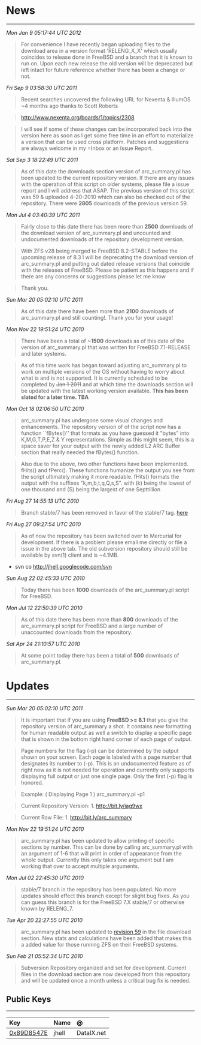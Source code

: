 # News #

---


_Mon Jan  9 05:17:44 UTC 2012_
> For convenience I have recently began uploading files to the download area in a version format 'RELENG\_X\_X' which usually coincides to release done in FreeBSD and a branch that it is known to run on. Upon each new release the old version will be deprecated but left intact for future reference whether there has been a change or not.

_Fri Sep  9 03:58:30 UTC 2011_
> Recent searches uncovered the following URL for Nexenta & IllumOS ~4 months ago thanks to Scott Roberts

> http://www.nexenta.org/boards/1/topics/2308

> I will see if some of these changes can be incorporated back into the version here as soon as I get some free time in an effort to materialize a version that can be used cross platform. Patches and suggestions are always welcome in my =Inbox or an Issue Report.

_Sat Sep  3 18:22:49 UTC 2011_
> As of this date the downloads section version of arc\_summary.pl has been updated to the current repository version. If there are any issues with the operation of this script on older systems, please file a issue report and I will address that ASAP. The previous version of this script was 59 & uploaded 4-20-2010 which can also be checked out of the repository. There were **2805** downloads of the previous version 59.

_Mon Jul  4 03:40:39 UTC 2011_
> Fairly close to this date there has been more than **2500** downloads of the download version of arc\_summary.pl and uncounted and undocumented downloads of the repository development version.

> With ZFS v28 being merged to FreeBSD 8.2-STABLE before the upcoming release of 8.3 I will be deprecating the download version of arc\_summary.pl and putting out dated release versions that coincide with the releases of FreeBSD. Please be patient as this happens and if there are any concerns or suggestions please let me know <jhell at DataIX dot net>

> Thank you.

_Sun Mar 20 05:02:10 UTC 2011_
> As of this date there have been more than **2100** downloads of arc\_summary.pl and still counting!. Thank you for your usage!

_Mon Nov 22 19:51:24 UTC 2010_
> There have been a total of **~1500** downloads as of this date of the version of arc\_summary.pl that was written for FreeBSD 7.1-RELEASE and later systems.

> As of this time work has began toward adjusting arc\_summary.pl to work on multiple versions of the OS without having to worry about what is and is not supported. It is currently scheduled to be completed by ~~Jan 1 2011~~ and at which time the downloads section will be updated with the latest working version available. **This has been slated for a later time. TBA**

_Mon Oct 18 02:06:50 UTC 2010_
> arc\_summary.pl has undergone some visual changes and enhancements. The repository version of of the script now has a function ``fBytes()'' that formats as you have guessed it "bytes" into K,M,G,T,P,E,Z & Y representations. Simple as this might seem, this is a space saver for your output with the newly added L2 ARC Buffer section that really needed the fBytes() function.

> Also due to the above, two other functions have been implemented. fHits() and fPerc(). These functions humanize the output you see from the script ultimately making it more readable. fHits() formats the output with the suffixes "k,m,b,t,q,Q,s,S". with (k) being the lowest of one thousand and (S) being the largest of one Septtillion

_Fri Aug 27 14:55:13 UTC 2010_
> Branch stable/7 has been removed in favor of the stable/7 tag. [here](http://bit.ly/91bL6C)

_Fri Aug 27 09:27:54 UTC 2010_
> As of now the repository has been switched over to Mercurial for development. If there is a problem please email me directly or file a issue in the above tab. The old subversion repository should still be available by svn(1) client and is ~4.1MB.

  * svn co http://jhell.googlecode.com/svn

_Sun Aug 22 02:45:33 UTC 2010_
> Today there has been **1000** downloads of the arc\_summary.pl script for FreeBSD.

_Mon Jul 12 22:50:39 UTC 2010_
> As of this date there has been more than **800** downloads of the arc\_summary.pl script for FreeBSD and a large number of unaccounted downloads from the repository.

_Sat Apr 24 21:10:57 UTC 2010_
> At some point today there has been a total of **500** downloads of arc\_summary.pl.

# Updates #

---

_Sun Mar 20 05:02:10 UTC 2011_
> It is important that if you are using **FreeBSD >= 8.1** that you give the repository version of arc\_summary a shot. It contains new formatting for human readable output as well a switch to display a specific page that is shown in the bottom right hand corner of each page of output.

> Page numbers for the flag (-p) can be determined by the output shown on your screen. Each page is labeled with a page number that designates its number to (-p). This is an undocumented feature as of right now as it is not needed for operation and currently only supports displaying full output or just one single page. Only the first (-p) flag is honored.

> Example: ( Displaying Page 1 )
> arc\_summary.pl -p1

> Current Repository Version: 1. http://bit.ly/iag9wx

> Current Raw File: 1. http://bit.ly/arc_summary


_Mon Nov 22 19:51:24 UTC 2010_
> arc\_summary.pl has been updated to allow printing of specific sections by number. This can be done by calling arc\_summary.pl with an argument of 1-6 that will print in order of appearance from the whole output. Currently this only takes one argument but I am working that over to accept multiple arguments.


_Mon Jul 02 22:45:30 UTC 2010_
> stable/7 branch in the repository has been populated. No more updates should effect this branch except for slight bug fixes. As you can guess this branch is for the FreeBSD 7.X stable/7 or otherwise known by RELENG\_7.


_Tue Apr 20 22:27:55 UTC 2010_
> arc\_summary.pl has been updated to [revision 59](https://code.google.com/p/jhell/source/detail?r=59) in the file download section. New stats and calculations have been added that makes this a added value for those running ZFS on their FreeBSD systems.


_Sun Feb 21 05:52:34 UTC 2010_
> Subversion Repository organized and set for development. Current files in the download section are now developed from this repository and will be updated once a month unless a critical bug fix is needed.


## Public Keys ##

---

| **Key** | **Name** | **@** |
|:--------|:---------|:------|
| [0x89D8547E](http://bit.ly/cEoLXH) | jhell    | DataIX.net |